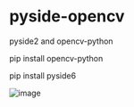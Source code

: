 # pyside-opencv
pyside2 and opencv-python

pip install opencv-python

pip install pyside6

![image](https://user-images.githubusercontent.com/49458946/112754822-8d408d00-8fe6-11eb-8321-684003daeecb.png)
